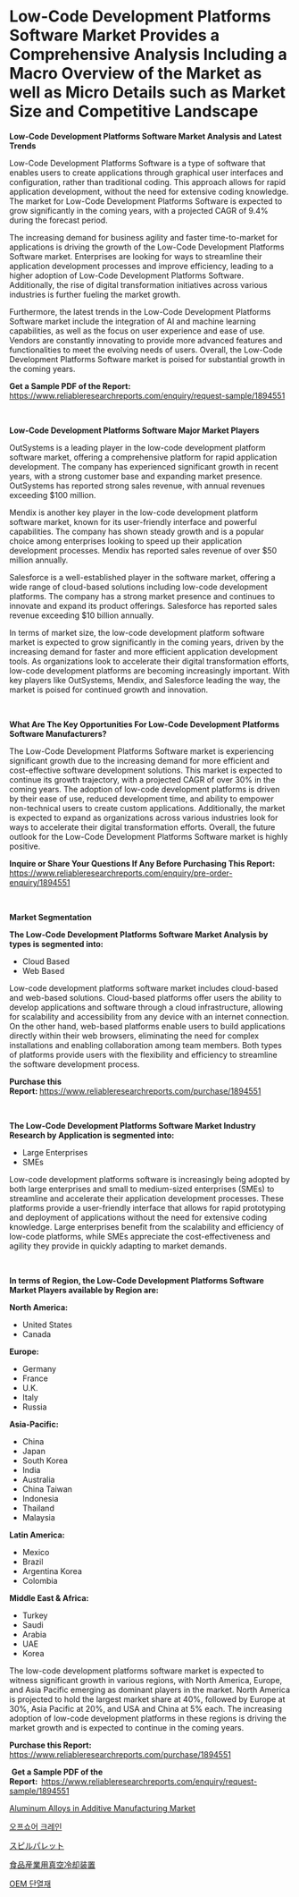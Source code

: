 <p><h1>Low-Code Development Platforms Software Market Provides a Comprehensive Analysis Including a Macro Overview of the Market as well as Micro Details such as Market Size and Competitive Landscape</h1></p><p><strong>Low-Code Development Platforms Software Market Analysis and Latest Trends</strong></p>
<p><p>Low-Code Development Platforms Software is a type of software that enables users to create applications through graphical user interfaces and configuration, rather than traditional coding. This approach allows for rapid application development, without the need for extensive coding knowledge. The market for Low-Code Development Platforms Software is expected to grow significantly in the coming years, with a projected CAGR of 9.4% during the forecast period.</p><p>The increasing demand for business agility and faster time-to-market for applications is driving the growth of the Low-Code Development Platforms Software market. Enterprises are looking for ways to streamline their application development processes and improve efficiency, leading to a higher adoption of Low-Code Development Platforms Software. Additionally, the rise of digital transformation initiatives across various industries is further fueling the market growth.</p><p>Furthermore, the latest trends in the Low-Code Development Platforms Software market include the integration of AI and machine learning capabilities, as well as the focus on user experience and ease of use. Vendors are constantly innovating to provide more advanced features and functionalities to meet the evolving needs of users. Overall, the Low-Code Development Platforms Software market is poised for substantial growth in the coming years.</p></p>
<p><strong>Get a Sample PDF of the Report:&nbsp;</strong> <a href="https://www.reliableresearchreports.com/enquiry/request-sample/1894551">https://www.reliableresearchreports.com/enquiry/request-sample/1894551</a></p>
<p>&nbsp;</p>
<p><strong>Low-Code Development Platforms Software Major Market Players</strong></p>
<p><p>OutSystems is a leading player in the low-code development platform software market, offering a comprehensive platform for rapid application development. The company has experienced significant growth in recent years, with a strong customer base and expanding market presence. OutSystems has reported strong sales revenue, with annual revenues exceeding $100 million.</p><p>Mendix is another key player in the low-code development platform software market, known for its user-friendly interface and powerful capabilities. The company has shown steady growth and is a popular choice among enterprises looking to speed up their application development processes. Mendix has reported sales revenue of over $50 million annually.</p><p>Salesforce is a well-established player in the software market, offering a wide range of cloud-based solutions including low-code development platforms. The company has a strong market presence and continues to innovate and expand its product offerings. Salesforce has reported sales revenue exceeding $10 billion annually.</p><p>In terms of market size, the low-code development platform software market is expected to grow significantly in the coming years, driven by the increasing demand for faster and more efficient application development tools. As organizations look to accelerate their digital transformation efforts, low-code development platforms are becoming increasingly important. With key players like OutSystems, Mendix, and Salesforce leading the way, the market is poised for continued growth and innovation.</p></p>
<p>&nbsp;</p>
<p><strong>What Are The Key Opportunities For Low-Code Development Platforms Software Manufacturers?</strong></p>
<p><p>The Low-Code Development Platforms Software market is experiencing significant growth due to the increasing demand for more efficient and cost-effective software development solutions. This market is expected to continue its growth trajectory, with a projected CAGR of over 30% in the coming years. The adoption of low-code development platforms is driven by their ease of use, reduced development time, and ability to empower non-technical users to create custom applications. Additionally, the market is expected to expand as organizations across various industries look for ways to accelerate their digital transformation efforts. Overall, the future outlook for the Low-Code Development Platforms Software market is highly positive.</p></p>
<p><strong>Inquire or Share Your Questions If Any Before Purchasing This Report:</strong> <a href="https://www.reliableresearchreports.com/enquiry/pre-order-enquiry/1894551">https://www.reliableresearchreports.com/enquiry/pre-order-enquiry/1894551</a></p>
<p>&nbsp;</p>
<p><strong>Market Segmentation</strong></p>
<p><strong>The Low-Code Development Platforms Software Market Analysis by types is segmented into:</strong></p>
<p><ul><li>Cloud Based</li><li>Web Based</li></ul></p>
<p><p>Low-code development platforms software market includes cloud-based and web-based solutions. Cloud-based platforms offer users the ability to develop applications and software through a cloud infrastructure, allowing for scalability and accessibility from any device with an internet connection. On the other hand, web-based platforms enable users to build applications directly within their web browsers, eliminating the need for complex installations and enabling collaboration among team members. Both types of platforms provide users with the flexibility and efficiency to streamline the software development process.</p></p>
<p><strong>Purchase this Report:&nbsp;</strong><a href="https://www.reliableresearchreports.com/purchase/1894551">https://www.reliableresearchreports.com/purchase/1894551</a></p>
<p>&nbsp;</p>
<p><strong>The Low-Code Development Platforms Software Market Industry Research by Application is segmented into:</strong></p>
<p><ul><li>Large Enterprises</li><li>SMEs</li></ul></p>
<p><p>Low-code development platforms software is increasingly being adopted by both large enterprises and small to medium-sized enterprises (SMEs) to streamline and accelerate their application development processes. These platforms provide a user-friendly interface that allows for rapid prototyping and deployment of applications without the need for extensive coding knowledge. Large enterprises benefit from the scalability and efficiency of low-code platforms, while SMEs appreciate the cost-effectiveness and agility they provide in quickly adapting to market demands.</p></p>
<p>&nbsp;</p>
<p><strong>In terms of Region, the Low-Code Development Platforms Software Market Players available by Region are:</strong></p>
<p>
    <p> <strong> North America: </strong>
        <ul>
            <li>United States</li>
            <li>Canada</li>
        </ul>
        </p> 
    <p> <strong> Europe: </strong>
        <ul>
            <li>Germany</li>
            <li>France</li>
            <li>U.K.</li>
            <li>Italy</li>
            <li>Russia</li>
        </ul>
        </p> 
    <p> <strong> Asia-Pacific: </strong>
        <ul>
            <li>China</li>
            <li>Japan</li>
            <li>South Korea</li>
            <li>India</li>
            <li>Australia</li>
            <li>China Taiwan</li>
            <li>Indonesia</li>
            <li>Thailand</li>
            <li>Malaysia</li>
        </ul>
        </p> 
    <p> <strong> Latin America: </strong>
        <ul>
            <li>Mexico</li>
            <li>Brazil</li>
            <li>Argentina Korea</li>
            <li>Colombia</li>
        </ul>
        </p> 
    <p> <strong> Middle East & Africa: </strong>
        <ul>
            <li>Turkey</li>
            <li>Saudi</li>
            <li>Arabia</li>
            <li>UAE</li>
            <li>Korea</li>
        </ul>
    </p>
    </p>
<p><p>The low-code development platforms software market is expected to witness significant growth in various regions, with North America, Europe, and Asia Pacific emerging as dominant players in the market. North America is projected to hold the largest market share at 40%, followed by Europe at 30%, Asia Pacific at 20%, and USA and China at 5% each. The increasing adoption of low-code development platforms in these regions is driving the market growth and is expected to continue in the coming years.</p></p>
<p><strong>Purchase this Report: </strong><a href="https://www.reliableresearchreports.com/purchase/1894551">https://www.reliableresearchreports.com/purchase/1894551</a></p>
<p>&nbsp;<strong>Get a Sample PDF of the Report:&nbsp;&nbsp;</strong><a href="https://www.reliableresearchreports.com/enquiry/request-sample/1894551">https://www.reliableresearchreports.com/enquiry/request-sample/1894551</a></p>
<p><strong></strong></p>
<p><p><a href="https://woozy-pyroraptor-a1f.notion.site/Aluminum-Alloys-in-Additive-Manufacturing-Market-Analysis-Examines-its-Scope-on-Growth-Opportunities-a9d65a0ce1734c6b95db33bb8226d395">Aluminum Alloys in Additive Manufacturing Market</a></p><p><a href="https://medium.com/@maeennan456456/%ED%95%B4%EC%96%91%ED%81%AC%EB%A0%88%EC%9D%B8-%EC%8B%9C%EC%9E%A5-%EA%B7%9C%EB%AA%A8%EB%8A%94-%EA%B8%80%EB%A1%9C%EB%B2%8C-%EC%82%B0%EC%97%85%EC%97%90%EC%84%9C-%EC%B5%9C%EA%B3%A0%EC%9D%98-%EB%A7%88%EC%BC%80%ED%8C%85-%EC%B1%84%EB%84%90%EC%9D%84-%EB%B3%B4%EC%97%AC%EC%A4%8D%EB%8B%88%EB%8B%A4-7e400f422226">오프쇼어 크레인</a></p><p><a href="https://medium.com/@klon646/%E3%82%B9%E3%83%91%E3%82%A4%E3%83%AB%E3%83%91%E3%83%AC%E3%83%83%E3%83%88%E5%B8%82%E5%A0%B4%E8%A6%8F%E6%A8%A1-%E5%B8%82%E5%A0%B4%E5%B1%95%E6%9C%9B%E3%81%8A%E3%82%88%E3%81%B3%E5%B8%82%E5%A0%B4%E4%BA%88%E6%B8%AC-2024%E5%B9%B4%E3%81%8B%E3%82%892031%E5%B9%B4-717753423f83">スピルパレット</a></p><p><a href="https://medium.com/@arturokrs2023/%E9%A3%9F%E5%93%81%E6%A5%AD%E7%95%8C%E7%94%A8%E3%81%AE%E7%9C%9F%E7%A9%BA%E5%86%B7%E5%8D%B4%E8%A3%85%E7%BD%AE%E3%81%AE%E5%B8%82%E5%A0%B4%E8%AA%BF%E6%9F%BB%E3%83%AC%E3%83%9D%E3%83%BC%E3%83%88-%E3%81%9D%E3%81%AE%E6%AD%B4%E5%8F%B2%E3%81%A82024%E5%B9%B4%E3%81%8B%E3%82%892031%E5%B9%B4%E3%81%BE%E3%81%A7%E3%81%AE%E4%BA%88%E6%B8%AC-553b247e4dfd">食品産業用真空冷却装置</a></p><p><a href="https://medium.com/@maeennan456456/oem-%EC%A0%88%EC%97%B0-%EC%8B%9C%EC%9E%A5-%EA%B2%BD%EC%9F%81-%EB%B6%84%EC%84%9D-%EC%8B%9C%EC%9E%A5-%EB%8F%99%ED%96%A5-%EB%B0%8F-2031%EB%85%84%EA%B9%8C%EC%A7%80%EC%9D%98-%EC%98%88%EC%B8%A1-36ee40dace98">OEM 단열재</a></p></p>